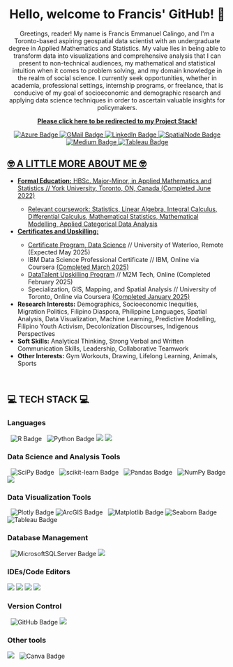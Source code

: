 <div id="header" align="center">
  <h1>Hello, welcome to Francis' GitHub! 👋</h1>
  <p>Greetings, reader! My name is Francis Emmanuel Calingo, and I'm a Toronto-based aspiring geospatial data scientist with an undergraduate degree in Applied Mathematics and Statistics. My value lies in being able to transform data into visualizations and comprehensive analysis that I can present to non-technical audiences, my mathematical and statistical intuition when it comes to problem solving, and my domain knowledge in the realm of social science. I currently seek opportunities, whether in academia, professional settings, internship programs, or freelance, that is conducive of my goal of socioeconomic and demographic research and applying data science techniques in order to ascertain valuable insights for policymakers.</p>

<a href="https://github.com/Francis-Calingo/Project-Stack"><b>Please click here to be redirected to my Project Stack!</b></a>

</div>

<div id="badges" align="center">
  <a href="https://fecaling1997.z9.web.core.windows.net/">
    <img src="https://custom-icon-badges.demolab.com/badge/Static_Online_Resume-lightblue?style=for-the-badge&logo=msazure&logoColor=white" alt="Azure Badge"/>
  </a>
    <a href="mailto:calingo2francis@gmail.com">
    <img src="https://img.shields.io/badge/Gmail-red?style=for-the-badge&logo=gmail&logoColor=white" alt="GMail Badge"/>
  </a>
  <a href="https://www.linkedin.com/in/francis-calingo/">
    <img src="https://img.shields.io/badge/LinkedIn-blue?style=for-the-badge&logo=linkedin&logoColor=white" alt="LinkedIn Badge"/>
  </a>
  <a href="https://spatialnode.net/fe_cali">
    <img src="https://img.shields.io/badge/Geospatial_Porfolio-blue?style=for-the-badge&logo=tableau&logoColor=white" alt="SpatialNode Badge"/>
  </a>
  <a href="https://medium.com/@calingo2francis">
    <img src="https://img.shields.io/badge/Medium-white?style=for-the-badge&logo=medium&logoColor=black" alt="Medium Badge"/>
  </a>
  <a href="https://public.tableau.com/app/profile/francis.emmanuel.calingo/vizzes">
    <img src="https://img.shields.io/badge/tableau-navy?style=for-the-badge&logo=tableau&logoColor=white" alt="Tableau Badge"/>


</div>

<div id="🤓 A LITTLE MORE ABOUT ME 🤓">
  <h2>🤓 A LITTLE MORE ABOUT ME 🤓</h2>
  <ul>
    <li><b>Formal Education:</b> HBSc. Major-Minor, in Applied Mathematics and Statistics // York University, Toronto, ON, Canada (Completed June 2022)</li>
    <ul>
      <li>Relevant coursework: Statistics, Linear Algebra, Integral Calculus, Differential Calculus, Mathematical Statistics, Mathematical Modelling, Applied Categorical Data Analysis</li>
    </ul>
    <li><b>Certificates and Upskilling:</b></li>
    <ul>
    <li><a href="https://watspeed.uwaterloo.ca/programs-and-courses/program-data-science.html">Certificate Program, Data Science</a> // University of Waterloo, Remote (Expected May 2025) </li>
    <li>IBM Data Science Professional Certificate // IBM, Online via Coursera <a href="https://www.coursera.org/account/accomplishments/specialization/S03A5IS9AEA7">(Completed March 2025)</a></li>
    <li><a href="https://m2mtechconnect.com/programs/datatalent/jobseekers">DataTalent Upskilling Program</a> // M2M Tech, Online (Completed February 2025)</li>
    <li>Specialization, GIS, Mapping, and Spatial Analysis // University of Toronto, Online via Coursera <a href="https://www.coursera.org/account/accomplishments/specialization/certificate/UALI76ER4OPO">(Completed January 2025)</a> 
    </ul>
    <li><b>Research Interests:</b> Demographics, Socioeconomic Inequities, Migration Politics, Filipino Diaspora, Philippine Languages, Spatial Analysis, Data Visualization, Machine Learning, Predictive Modelling, Filipino Youth Activism, Decolonization Discourses, Indigenous Perspectives</li>
    <li><b>Soft Skills:</b> Analytical Thinking, Strong Verbal and Written Communication Skills, Leadership, Collaborative Teamwork</li>
    <li><b>Other Interests:</b> Gym Workouts, Drawing, Lifelong Learning, Animals, Sports</li>
  </ul>

<div id=" TECH STACK ">
  <h2>💻 TECH STACK 💻</h2>
  <div id="badges">
  <h3>Languages</h3>
    <img src="https://img.shields.io/badge/R-276DC3?logo=r&logoColor=fff&style=plastic" alt="R Badge"/>  
    <img src="https://img.shields.io/badge/Python-3776AB?logo=python&logoColor=fff&style=plastic" alt="Python Badge"/>
    <img src="https://img.shields.io/badge/HTML-%23E34F26.svg?logo=html5&logoColor=white"/>
    <img src="https://img.shields.io/badge/latex-%23008080.svg?style=for-the-badge&logo=latex&logoColor=white"/>

  <h3>Data Science and Analysis Tools</h3>
    <img src="https://img.shields.io/badge/SciPy-8CAAE6?logo=scipy&logoColor=fff&style=plastic" alt="SciPy Badge"/>
    <img src="https://img.shields.io/badge/scikit--learn-F7931E?logo=scikitlearn&logoColor=fff&style=plastic" alt="scikit-learn Badge"/>
    <img src="https://img.shields.io/badge/pandas-150458?logo=pandas&logoColor=fff&style=plastic" alt="Pandas Badge"/>
    <img src="https://img.shields.io/badge/NumPy-013243?logo=numpy&logoColor=fff&style=plastic" alt="NumPy Badge"/>
    <img src="https://img.shields.io/badge/Microsoft_Excel-217346?style=for-the-badge&logo=microsoft-excel&logoColor=white"/>

  <h3>Data Visualization Tools</h3>
    <img src="https://img.shields.io/badge/Plotly-3F4F75?logo=plotly&logoColor=fff&style=plastic" alt="Plotly Badge"/>
    <img src="https://img.shields.io/badge/ArcGIS-2C7AC3?logo=arcgis&logoColor=fff&style=plastic" alt="ArcGIS Badge"/>
    <img src="https://img.shields.io/badge/Matplotlib-%23ffffff.svg?style=for-the-badge&logo=Matplotlib&logoColor=black" alt="Matplotlib Badge"/>
    <img src="https://img.shields.io/badge/Seaborn-%23ffffff.svg?style=for-the-badge&logo=Seaborn&logoColor=aquagreen" alt="Seaborn Badge"/>
     <img src="https://img.shields.io/badge/tableau-navy?style=for-the-badge&logo=tableau&logoColor=white" alt="Tableau Badge"/>

  <h3>Database Management</h3>
    <img src="https://img.shields.io/badge/Microsoft%20SQL%20Server-CC2927?style=for-the-badge&logo=microsoftsqlserver&logoColor=white" alt="MicrosoftSQLServer Badge"/>
    <img src="https://img.shields.io/badge/SQLite-%2307405e.svg?logo=sqlite&logoColor=white"/>

  <h3>IDEs/Code Editors</h3>
    <img src="https://img.shields.io/badge/Google%20Colab-F9AB00?logo=googlecolab&logoColor=fff"/>
    <img src="https://custom-icon-badges.demolab.com/badge/Visual%20Studio%20Code-0078d7.svg?logo=vsc&logoColor=white"/>
    <img src="https://img.shields.io/badge/jupyter-%23FA0F00.svg?style=for-the-badge&logo=jupyter&logoColor=white"/>
    <img src="https://img.shields.io/badge/RStudio-4285F4?style=for-the-badge&logo=rstudio&logoColor=white"/>

  <h3>Version Control</h3>
    <img src="https://img.shields.io/badge/github-%23121011.svg?style=for-the-badge&logo=github&logoColor=white" alt="GitHub Badge"/>
    <img src="https://img.shields.io/badge/Git-F05032?logo=git&logoColor=fff"/>

  <h3>Other tools</h3>
  <img src="https://img.shields.io/badge/Microsoft_PowerPoint-B7472A?style=for-the-badge&logo=microsoft-powerpoint&logoColor=white"/>
  <img src="https://img.shields.io/badge/Canva-%2300C4CC.svg?style=for-the-badge&logo=Canva&logoColor=white" alt="Canva Badge"/>
</div>

